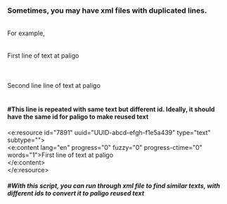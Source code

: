 <h3>Sometimes, you may have xml files with duplicated lines.</h3>
<br/>
For example, 
<br/>
<br/>
<e:resource id="1234" uuid="UUID-abcd-efgh-f1e5a439" type="text" subtype=""><br/>
<e:content lang="en" progress="0" fuzzy="0" progress-ctime="0" words="1">First line of text at paligo<br/>
</e:content><br/>
</e:resource><br/>
<e:resource id="4567" uuid="UUID-jklmn-0pqrs-5d5cb1cc" type="text" subtype=""><br/>
<e:content lang="en" progress="0" fuzzy="0" progress-ctime="0" words="4">Second line line of text at paligo<br/>
</e:content><br/>
</e:resource>
<h4>#This line is repeated with same text but different id. Ideally, it should have the same id for paligo to make reused text<br/></h4>

<e:resource id="7891" uuid="UUID-abcd-efgh-f1e5a439" type="text" subtype=""><br/>
<e:content lang="en" progress="0" fuzzy="0" progress-ctime="0" words="1">First line of text at paligo<br/>
</e:content><br/>
</e:resource><br/>
<h5>#With this script, you can run through xml file to find similar texts, with different ids to convert it to paligo reused text<br/></h5>


